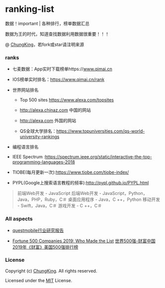 # ranking-list
数据！important | 各种排行，榜单数据汇总

数据为王的时代，知道查找数据利用数据很重要！！！

@ [ChungKing](https://github.com/HuangCongQing/ranking-list)，若fork或star请注明来源


### ranks

* 七麦数据：App实时下载榜单https://www.qimai.cn

* IOS榜单实时排名：https://www.qimai.cn/rank

* 世界网站排名
  * Top 500 sites https://www.alexa.com/topsites
  * http://alexa.chinaz.com 中国的网站
  * http://alexa.com 外国的网站
  
  * QS全球大学排名：https://www.topuniversities.com/qs-world-university-rankings

* 编程语言排名
 * IEEE Spectrum :https://spectrum.ieee.org/static/interactive-the-top-programming-languages-2018
 * TIOBE(每月更新一次):https://www.tiobe.com/tiobe-index/
 * PYPL(Google上搜索语言教程的频率):http://pypl.github.io/PYPL.html

>前端Web开发 - JavaScript
后端Web开发 - JavaScript，Python，Java，PHP，Ruby，C＃
桌面应用程序 - Java，C ++，Python
移动开发 - Swift，Java，C＃
游戏开发 - C ++，C＃

### All aspects

* [questmobile行业研究报告](https://www.questmobile.com.cn/research/report-new)

*  [ Fortune 500 Companies 2019: Who Made the List](http://fortune.com/fortune500/list/)
[世界500强-财富中国](http://www.fortunechina.com/fortune500/)
[2019年《财富》美国500强排行榜](http://www.fortunechina.com/fortune500/c/2019-05/16/content_332875.htm)

### License

Copyright (c) [ChungKing](https://github.com/HuangCongQing/ranking-list). All rights reserved.

Licensed under the [MIT](./LICENSE) License.
